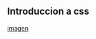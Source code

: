 ## Introduccion a css

[imagen](http://giphy.com/gifs/thecurrentsea-the-current-sea-thecurrentseala-mUBpHer02wvrq)
